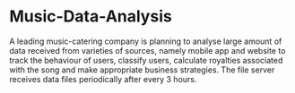 # Music-Data-Analysis
A leading music-catering company is planning to analyse large amount of data received from varieties of sources, namely mobile app and website to track the behaviour of users, classify users, calculate royalties associated with the song and make appropriate business strategies. The file server receives data files periodically after every 3 hours.

